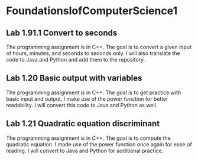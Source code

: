 # FoundationsIofComputerScience1

## Lab 1.91.1 Convert to seconds

The programming assignment is in C++. The goal is to convert a given input of
hours, minutes, and seconds to seconds only. I will also translate the code 
to Java and Python and add them to the repository.

## Lab 1.20 Basic output with variables
The programming assignment is in C++. The goal is to get practice with basic
input and output. I make use of the power function for better readability.
I will convert this code to Java and Python as well.

## Lab 1.21 Quadratic equation discriminant
The programming assignment is in C++. The goal is to compute the quadratic
equation. I made use of the power function once again for ease of reading.
I will convert to Java and Python for additional practice.